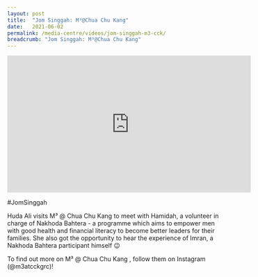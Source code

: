 ```yaml
---
layout: post
title:  "Jom Singgah: M³@Chua Chu Kang"
date:   2021-06-02
permalink: /media-centre/videos/jom-singgah-m3-cck/
breadcrumb: "Jom Singgah: M³@Chua Chu Kang"
---
```


<div class="bp-youtube">
<iframe width="560" height="315" src="https://www.youtube.com/embed/ecalubvmFmA" title="YouTube video player" frameborder="0" allow="accelerometer; autoplay; clipboard-write; encrypted-media; gyroscope; picture-in-picture" allowfullscreen></iframe>
</div>

#JomSinggah

Huda Ali visits M³ @ Chua Chu Kang to meet with Hamidah, a volunteer in charge of Nakhoda Bahtera - a programme which aims to empower men with good health and financial literacy to become better leaders for their families. She also got the opportunity to hear the experience of Imran, a Nakhoda Bahtera participant himself 😉

To find out more on M³ @ Chua Chu Kang , follow them on Instagram (@m3atcckgrc)!
